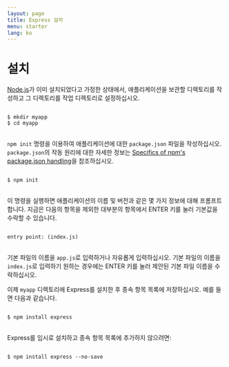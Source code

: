 ```yaml
---
layout: page
title: Express 설치
menu: starter
lang: ko
---
```


# 설치

[Node.js](https://nodejs.org/)가 이미 설치되었다고 가정한 상태에서, 애플리케이션을 보관할 디렉토리를 작성하고 그 디렉토리를 작업 디렉토리로 설정하십시오.

<pre>
<code class="language-sh" translate="no">
$ mkdir myapp
$ cd myapp
</code>
</pre>

`npm init` 명령을 이용하여 애플리케이션에 대한 `package.json` 파일을 작성하십시오.
`package.json`의 작동 원리에 대한 자세한 정보는 [Specifics of npm's package.json handling](https://docs.npmjs.com/files/package.json)을 참조하십시오.

<pre>
<code class="language-sh" translate="no">
$ npm init
</code>
</pre>

이 명령을 실행하면 애플리케이션의 이름 및 버전과 같은 몇 가지 정보에 대해 프롬프트합니다.
지금은 다음의 항목을 제외한 대부분의 항목에서 ENTER 키를 눌러 기본값을 수락할 수 있습니다.

<pre>
<code class="language-sh" translate="no">
entry point: (index.js)
</code>
</pre>

기본 파일의 이름을 `app.js`로 입력하거나 자유롭게 입력하십시오. 기본 파일의 이름을 `index.js`로 입력하기 원하는 경우에는 ENTER 키를 눌러 제안된 기본 파일 이름을 수락하십시오.

이제 `myapp` 디렉토리에 Express를 설치한 후 종속 항목 목록에 저장하십시오. 예를 들면 다음과 같습니다.

<pre>
<code class="language-sh" translate="no">
$ npm install express
</code>
</pre>

Express를 임시로 설치하고 종속 항목 목록에 추가하지 않으려면:

<pre>
<code class="language-sh" translate="no">
$ npm install express --no-save
</code>
</pre>

